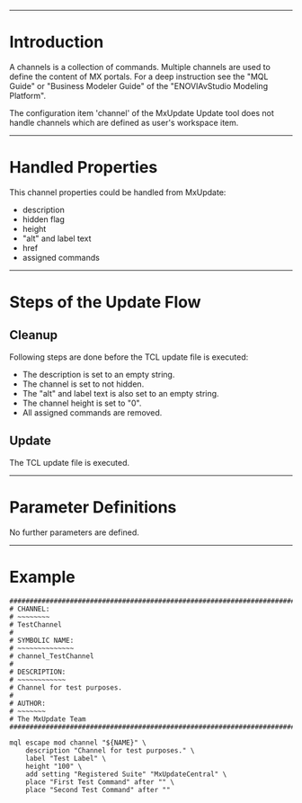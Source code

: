 


---


# Introduction #
A channels is a collection of commands. Multiple channels are used to define the
content of MX portals. For a deep instruction see the "MQL Guide" or "Business
Modeler Guide" of the "ENOVIAvStudio Modeling Platform".

The configuration item 'channel' of the MxUpdate Update tool does not handle
channels which are defined as user's workspace item.


---


# Handled Properties #
This channel properties could be handled from MxUpdate:
  * description
  * hidden flag
  * height
  * "alt" and label text
  * href
  * assigned commands


---


# Steps of the Update Flow #

## Cleanup ##
Following steps are done before the TCL update file is executed:
  * The description is set to an empty string.
  * The channel is set to not hidden.
  * The "alt" and label text is also set to an empty string.
  * The channel height is set to "0".
  * All assigned commands are removed.

## Update ##
The TCL update file is executed.


---


# Parameter Definitions #
No further parameters are defined.


---


# Example #
```
################################################################################
# CHANNEL:
# ~~~~~~~~
# TestChannel
#
# SYMBOLIC NAME:
# ~~~~~~~~~~~~~~
# channel_TestChannel
#
# DESCRIPTION:
# ~~~~~~~~~~~~
# Channel for test purposes.
#
# AUTHOR:
# ~~~~~~~
# The MxUpdate Team
################################################################################

mql escape mod channel "${NAME}" \
    description "Channel for test purposes." \
    label "Test Label" \
    height "100" \
    add setting "Registered Suite" "MxUpdateCentral" \
    place "First Test Command" after "" \
    place "Second Test Command" after ""
```